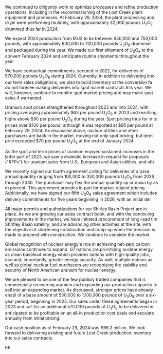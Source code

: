 We continued to diligently work to optimize processes and refine production operations, including in the recommissioning of the Lost Creek plant equipment and processes. At February 29, 2024, the plant processing and dryin were performing routinely, with approximately 32,000 pounds  $U_2O_2$  drummed thus far in 2024.

We expect 2024 production from MU2 to be between 650,000 and 750,000 pounds, with approximately 600,000 to 700,000 pounds U<sub>3</sub>O<sub>8</sub> drummed and packaged during the year. We made our first shipment of U<sub>3</sub>O<sub>8</sub> to the convert February 2024 and anticipate routine shipments throughout the year

We have contractual commitments, secured in 2022, for deliveries of 570,000 pounds U<sub>3</sub>O<sub>8</sub> during 2024. Currently, in addition to delivering into our term sales obligations, we plan to build inventory at the conversion fa do not foresee making deliveries into spot market contracts this year. We will, however, continue to monitor spot market pricing and may make spot sales if warranted.

Uranium spot prices strengthened throughout 2023 and into 2024, with pricing averaging approximately \$63 per pound U<sub>3</sub>O<sub>8</sub> in 2023 and reaching highs above \$90 per pound U<sub>3</sub>O<sub>8</sub> during the year. Spot pricing thus far in to prices over \$100 per pound, although it was reported at \$95 per pound at February 29, 2024. As discussed above, nuclear utilities and other purchasers are back in the market, moving not only spot pricing, but term prici exceeded \$70 per pound  $U_3O_8$  at the end of January 2024.

As the spot and term prices of uranium enjoyed sustained increases in the latter part of 2023, we saw a dramatic increase in request for proposals ("RFPs") for uranium sales from U.S., European and Asian utilities, and oth

We recently signed our fourth agreement calling for deliveries of a base annual quantity ranging from 100,000 to 350,000 pounds U<sub>3</sub>O<sub>8</sub> from 2026 through 2030. The purchaser may flex the annual quantity up or down by as m percent. This agreement provides in part for market-related pricing. Additionally, we have signed our fifth U<sub>3</sub>O<sub>8</sub> sales agreement which includes delivery commitments for five years beginning in 2026, with an initial del

All major permits and authorizations for our Shirley Basin Project are in place. As we are growing our sales contract book, and with the continuing improvements in the market, we have initiated procurement of long-lead tim Shrifley Basin satellity, and are advancing other activities at the site, with the objective of shortening construction and ramp-up when the decision is made to proceed with construction. We continue to consider the market

Global recognition of nuclear energy's role in achieving net-zero carbon emissions continues to expand. G7 nations are prioritizing nuclear energy as clean baseload energy which provides nations with high-quality jobs, eco and, importantly, greater energy security. As well, multiple nations as well as global nuclear fuel purchasers are recognizing the stability and security of North American uranium for nuclear energy.

We are pleased to be one of the few publicly traded companies that is commercially recovering uranium and expanding our production capacity to sell into an expanding market. As discussed, stronger prices have already enabl of a base amount of 550,000 to 1,100,000 pounds of U<sub>3</sub>O<sub>8</sub> over a six-year period, beginning in 2025. Our sales under these agreements began in 2023 and call for an additional 570,000 pounds of U<sub>3</sub>O<sub>8</sub> to be delivered in anticipated to be profitable on an all-in production cost basis and escalate annually from initial pricing.

Our cash position as of February 29, 2024 was \$66.2 million. We look forward to delivering existing and future Lost Creek production inventory into our sales contracts.

66